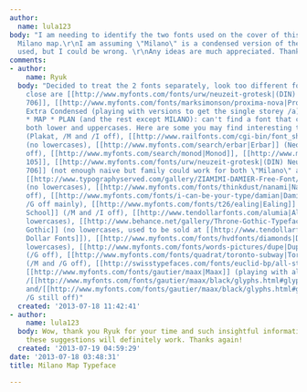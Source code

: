 ```yaml
---
author:
  name: lula123
body: "I am needing to identify the two fonts used on the cover of this old Italian
  Milano map.\r\nI am assuming \"Milano\" is a condensed version of the other font
  used, but I could be wrong. \r\nAny ideas are much appreciated. Thanks!"
comments:
- author:
    name: Ryuk
  body: "Decided to treat the 2 fonts separately, look too different for me.\r\nMilano:
    close are [[http://www.myfonts.com/fonts/urw/neuzeit-grotesk|(DIN) Neuzeit Grotesk]]/[[http://www.myfonts.com/fonts/bitstream/geometric-706|Geometric
    706]], [[http://www.myfonts.com/fonts/marksimonson/proxima-nova|Proxima Nova]]
    Extra Condensed (playing with versions to get the single storey /a)\r\nPIANTA
    * MAP * PLAN (and the rest except MILANO): can't find a font that could match
    both lower and uppercases. Here are some you may find interesting though: [[http://www.fontshop.com/fonts/downloads/gestalten/planeta_ot/ot_ps|Planeta]]
    (Plakat, /M and /I off), [[http://www.railfonts.com/cgi-bin/font_shop/fontshop.cgi?ACTION=enter&thispage=page10.html|CityOf]]
    (no lowercases), [[http://www.myfonts.com/search/erbar|Erbar]] (Neo Mini but /a
    off), [[http://www.myfonts.com/search/monod|Monod]], [[http://www.myfonts.com/fonts/talbot/kessel-105|Kessel
    105]], [[http://www.myfonts.com/fonts/urw/neuzeit-grotesk|(DIN) Neuzeit Grotesk]]/[[http://www.myfonts.com/fonts/bitstream/geometric-706|Geometric
    706]] (not enough naive but family could work for both \"Milano\" and \"PIANTA...\"),
    [[http://www.typographyserved.com/gallery/ZIAMIMI-DAMIER-Free-Font/4154989|Ziamimi]]
    (no lowercases), [[http://www.myfonts.com/fonts/thinkdust/nanami|Nanami]] (/M
    off), [[http://www.myfonts.com/fonts/i-can-be-your-type/damian|Damian]] (/I and
    /G off mainly), [[http://www.myfonts.com/fonts/t26/ealing|Ealing]] (/M off), [[http://www.myfonts.com/fonts/typodermic/report-school|Report
    School]] (/M and /I off), [[http://www.tendollarfonts.com/alumia|Alumia]] (no
    lowercases), [[http://www.behance.net/gallery/Throne-Gothic-Typeface/8841207|Throne
    Gothic]] (no lowercases, used to be sold at [[http://www.tendollarfonts.com|Ten
    Dollar Fonts]]), [[http://www.myfonts.com/fonts/hvdfonts/diamonds|Diamonds]] (no
    lowercases), [[http://www.myfonts.com/fonts/words-pictures/dupe|Dupe]], [[http://www.tendollarfonts.com/leberkaas-grotesk-typeface|Leberka]]
    (/G off), [[http://www.myfonts.com/fonts/quadrat/toronto-subway|Toronto Subway]]
    (/M and /G off), [[http://swisstypefaces.com/fonts/euclid-bp/all-styles|Euclid]],
    [[http://www.myfonts.com/fonts/gautier/maax|Maax]] (playing with alternates /[[http://www.myfonts.com/fonts/gautier/maax/black/glyphs.html#glyphs/556264/353|A]],
    /[[http://www.myfonts.com/fonts/gautier/maax/black/glyphs.html#glyphs/556264/362|M]]
    and/[[http://www.myfonts.com/fonts/gautier/maax/black/glyphs.html#glyphs/556264/373|a]],
    /G still off)"
  created: '2013-07-18 11:42:41'
- author:
    name: lula123
  body: Wow, thank you Ryuk for your time and such insightful information! Some of
    these suggestions will definitely work. Thanks again!
  created: '2013-07-19 04:59:29'
date: '2013-07-18 03:48:31'
title: Milano Map Typeface

---
```

